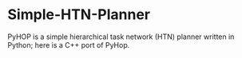 # Simple-HTN-Planner
PyHOP is a simple hierarchical task network (HTN) planner written in Python; here is a C++ port of PyHop.
